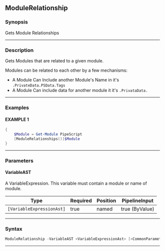 ModuleRelationship
------------------
### Synopsis
Gets Module Relationships

---
### Description

Gets Modules that are related to a given module.

Modules can be related to each other by a few mechanisms:

* A Module Can Include another Module's Name in it's ```.PrivateData.PSData.Tags```
* A Module Can include data for another module it it's ```.PrivataData.```

---
### Examples
#### EXAMPLE 1
```PowerShell
{
    $Module = Get-Module PipeScript
    [ModuleRelationships()]$Module
}
```

---
### Parameters
#### **VariableAST**

A VariableExpression.  This variable must contain a module or name of module.






|Type                     |Required|Position|PipelineInput |
|-------------------------|--------|--------|--------------|
|`[VariableExpressionAst]`|true    |named   |true (ByValue)|



---
### Syntax
```PowerShell
ModuleRelationship -VariableAST <VariableExpressionAst> [<CommonParameters>]
```
---

